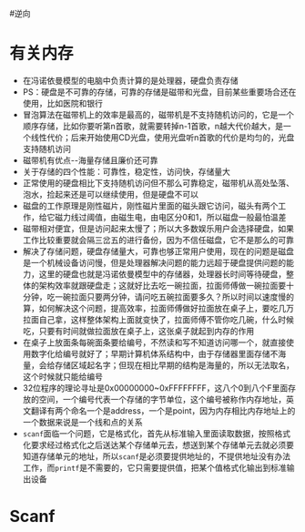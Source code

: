 #逆向 

# 有关内存
- 在冯诺依曼模型的电脑中负责计算的是处理器，硬盘负责存储
- PS：硬盘是不可靠的存储，可靠的存储是磁带和光盘，目前某些重要场合还在使用，比如医院和银行
- 冒泡算法在磁带机上的效率是最高的，磁带机是不支持随机访问的，它是一个顺序存储，比如你要听第n首歌，就需要转掉n-1首歌，n越大代价越大，是一个线性代价；后来开始使用CD光盘，使用光盘听n首歌的代价是均匀的，光盘支持随机访问
- 磁带机有优点--海量存储且廉价还可靠
- 关于存储的四个性能：可靠性，稳定性，访问快，存储量大
- 正常使用的硬盘相比下支持随机访问但不那么可靠稳定，磁带机从高处坠落、泡水，捡起来还是可以继续使用，但是硬盘不可以
- 磁盘的工作原理是刚性磁片，刚性磁片里面的磁头跟它访问，磁头有两个工作，给它磁力线过阈值，由磁生电，由电区分0和1，所以磁盘一般最怕温差
- 磁带相对便宜，但是访问起来太慢了；所以大多数娱乐用户会选择硬盘，如果工作比较重要就会隔三岔五的进行备份，因为不信任磁盘，它不是那么的可靠
- 解决了存储问题，硬盘存储量大，可靠也够正常用户使用，现在的问题是磁盘是一个机械设备访问慢，但是处理器解决问题的能力远超于硬盘提供问题的能力，这里的硬盘也就是冯诺依曼模型中的存储器，处理器长时间等待硬盘，整体的架构效率就跟硬盘走；这就好比去吃一碗拉面，拉面师傅做一碗拉面要十分钟，吃一碗拉面只要两分钟，请问吃五碗拉面要多久？所以时间以速度慢的算，如何解决这个问题，提高效率，拉面师傅做好拉面放在桌子上，要吃几万拉面自己拿，这样整体架构上面就变快了，拉面师傅不管你吃几碗，什么时候吃，只要有时间就做拉面放在桌子上，这张桌子就起到内存的作用
- 在桌子上放面条每碗面条要给编号，不然读和写不知道访问哪一个，就直接使用数字化给编号就好了；早期计算机体系结构中，由于存储器里面存储不海量，会给存储区域起名字；但现在相比早期的结构是海量的，所以无法取名，这个时候就只能给编号
- 32位程序的理论寻址是0x00000000~0xFFFFFFFF，这八个0到八个F里面存放的空间，一个编号代表一个存储的字节单位，这个编号被称作内存地址，英文翻译有两个命名一个是address，一个是point，因为内存相比内存地址上的一个数据来说是一个线和点的关系
- `scanf`面临一个问题，它是格式化，首先从标准输入里面读取数据，按照格式化要求经过格式化之后送达某个存储单元去，想送到某个存储单元去就必须要知道存储单元的地址，所以`scanf`是必须要提供地址的，不提供地址没有办法工作，而`printf`是不需要的，它只需要提供值，把某个值格式化输出到标准输出设备






# Scanf